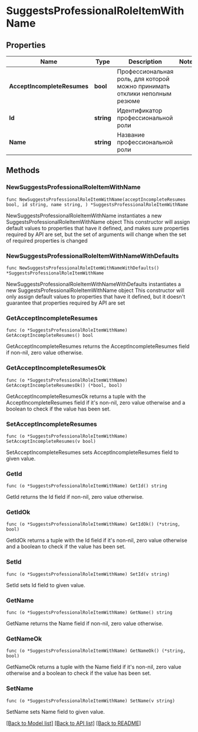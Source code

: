 # SuggestsProfessionalRoleItemWithName

## Properties

Name | Type | Description | Notes
------------ | ------------- | ------------- | -------------
**AcceptIncompleteResumes** | **bool** | Профессиональная роль, для которой можно принимать отклики неполным резюме | 
**Id** | **string** | Идентификатор профессиональной роли | 
**Name** | **string** | Название профессиональной роли | 

## Methods

### NewSuggestsProfessionalRoleItemWithName

`func NewSuggestsProfessionalRoleItemWithName(acceptIncompleteResumes bool, id string, name string, ) *SuggestsProfessionalRoleItemWithName`

NewSuggestsProfessionalRoleItemWithName instantiates a new SuggestsProfessionalRoleItemWithName object
This constructor will assign default values to properties that have it defined,
and makes sure properties required by API are set, but the set of arguments
will change when the set of required properties is changed

### NewSuggestsProfessionalRoleItemWithNameWithDefaults

`func NewSuggestsProfessionalRoleItemWithNameWithDefaults() *SuggestsProfessionalRoleItemWithName`

NewSuggestsProfessionalRoleItemWithNameWithDefaults instantiates a new SuggestsProfessionalRoleItemWithName object
This constructor will only assign default values to properties that have it defined,
but it doesn't guarantee that properties required by API are set

### GetAcceptIncompleteResumes

`func (o *SuggestsProfessionalRoleItemWithName) GetAcceptIncompleteResumes() bool`

GetAcceptIncompleteResumes returns the AcceptIncompleteResumes field if non-nil, zero value otherwise.

### GetAcceptIncompleteResumesOk

`func (o *SuggestsProfessionalRoleItemWithName) GetAcceptIncompleteResumesOk() (*bool, bool)`

GetAcceptIncompleteResumesOk returns a tuple with the AcceptIncompleteResumes field if it's non-nil, zero value otherwise
and a boolean to check if the value has been set.

### SetAcceptIncompleteResumes

`func (o *SuggestsProfessionalRoleItemWithName) SetAcceptIncompleteResumes(v bool)`

SetAcceptIncompleteResumes sets AcceptIncompleteResumes field to given value.


### GetId

`func (o *SuggestsProfessionalRoleItemWithName) GetId() string`

GetId returns the Id field if non-nil, zero value otherwise.

### GetIdOk

`func (o *SuggestsProfessionalRoleItemWithName) GetIdOk() (*string, bool)`

GetIdOk returns a tuple with the Id field if it's non-nil, zero value otherwise
and a boolean to check if the value has been set.

### SetId

`func (o *SuggestsProfessionalRoleItemWithName) SetId(v string)`

SetId sets Id field to given value.


### GetName

`func (o *SuggestsProfessionalRoleItemWithName) GetName() string`

GetName returns the Name field if non-nil, zero value otherwise.

### GetNameOk

`func (o *SuggestsProfessionalRoleItemWithName) GetNameOk() (*string, bool)`

GetNameOk returns a tuple with the Name field if it's non-nil, zero value otherwise
and a boolean to check if the value has been set.

### SetName

`func (o *SuggestsProfessionalRoleItemWithName) SetName(v string)`

SetName sets Name field to given value.



[[Back to Model list]](../README.md#documentation-for-models) [[Back to API list]](../README.md#documentation-for-api-endpoints) [[Back to README]](../README.md)


